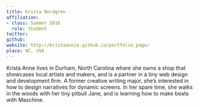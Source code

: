 ```yaml
---
title: Krista Nordgren
affiliation:
- class: Summer 2016
  role: Student
twitter: 
github: 
website: http://kristaannie.github.io/portfolio_page/
place: NC, USA
---
```

Krista Anne lives in Durham, North Carolina where she owns a shop that showcases local artists and makers, and is a partner in a tiny web design and development firm. A former creative writing major, she’s interested in how to design narratives for dynamic screens. In her spare time, she walks in the woods with her tiny pitbull Jane, and is learning how to make beats with Maschine.  